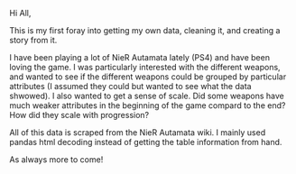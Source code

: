 Hi All,

This is my first foray into getting my own data, cleaning it, and creating a story from it.

I have been playing a lot of NieR Autamata lately (PS4) and have been loving the game. I was particularly interested with the different weapons, and wanted
to see if the different weapons could be grouped by particular attributes (I assumed they could but wanted to see what the data shwowed). I also wanted to 
get a sense of scale. Did some weapons have much weaker attributes in the beginning of the game compard to the end? How did they scale with progression?

All of this data is scraped from the NieR Autamata wiki. I mainly used pandas html decoding instead of getting the table information from hand.

As always more to come!